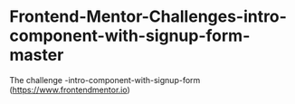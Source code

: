 # Frontend-Mentor-Challenges-intro-component-with-signup-form-master
 The challenge -intro-component-with-signup-form (https://www.frontendmentor.io)

